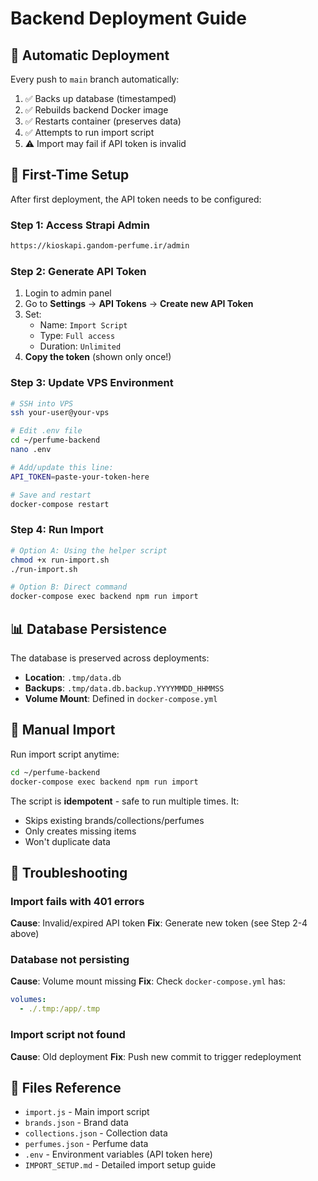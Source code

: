 # Backend Deployment Guide

## 🚀 Automatic Deployment

Every push to `main` branch automatically:
1. ✅ Backs up database (timestamped)
2. ✅ Rebuilds backend Docker image
3. ✅ Restarts container (preserves data)
4. ✅ Attempts to run import script
5. ⚠️ Import may fail if API token is invalid

## 🔧 First-Time Setup

After first deployment, the API token needs to be configured:

### Step 1: Access Strapi Admin
```bash
https://kioskapi.gandom-perfume.ir/admin
```

### Step 2: Generate API Token
1. Login to admin panel
2. Go to **Settings** → **API Tokens** → **Create new API Token**
3. Set:
   - Name: `Import Script`
   - Type: `Full access`
   - Duration: `Unlimited`
4. **Copy the token** (shown only once!)

### Step 3: Update VPS Environment
```bash
# SSH into VPS
ssh your-user@your-vps

# Edit .env file
cd ~/perfume-backend
nano .env

# Add/update this line:
API_TOKEN=paste-your-token-here

# Save and restart
docker-compose restart
```

### Step 4: Run Import
```bash
# Option A: Using the helper script
chmod +x run-import.sh
./run-import.sh

# Option B: Direct command
docker-compose exec backend npm run import
```

## 📊 Database Persistence

The database is preserved across deployments:
- **Location**: `.tmp/data.db`
- **Backups**: `.tmp/data.db.backup.YYYYMMDD_HHMMSS`
- **Volume Mount**: Defined in `docker-compose.yml`

## 🔄 Manual Import

Run import script anytime:
```bash
cd ~/perfume-backend
docker-compose exec backend npm run import
```

The script is **idempotent** - safe to run multiple times. It:
- Skips existing brands/collections/perfumes
- Only creates missing items
- Won't duplicate data

## 🐛 Troubleshooting

### Import fails with 401 errors
**Cause**: Invalid/expired API token
**Fix**: Generate new token (see Step 2-4 above)

### Database not persisting
**Cause**: Volume mount missing
**Fix**: Check `docker-compose.yml` has:
```yaml
volumes:
  - ./.tmp:/app/.tmp
```

### Import script not found
**Cause**: Old deployment
**Fix**: Push new commit to trigger redeployment

## 📝 Files Reference

- `import.js` - Main import script
- `brands.json` - Brand data
- `collections.json` - Collection data
- `perfumes.json` - Perfume data
- `.env` - Environment variables (API token here)
- `IMPORT_SETUP.md` - Detailed import setup guide
